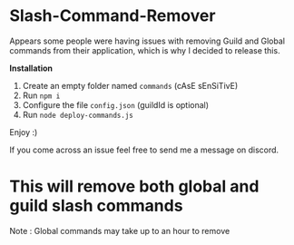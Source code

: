 # Slash-Command-Remover

Appears some people were having issues with removing Guild and Global commands from their application, which is why I decided to release this.


__Installation__
1. Create an empty folder named `commands` (cAsE sEnSiTivE)
2. Run `npm i`
3. Configure the file `config.json` (guildId is optional)
4. Run `node deploy-commands.js`

Enjoy :)

If you come across an issue feel free to send me a message on discord.

# This will remove both global and guild slash commands
Note : Global commands may take up to an hour to remove
